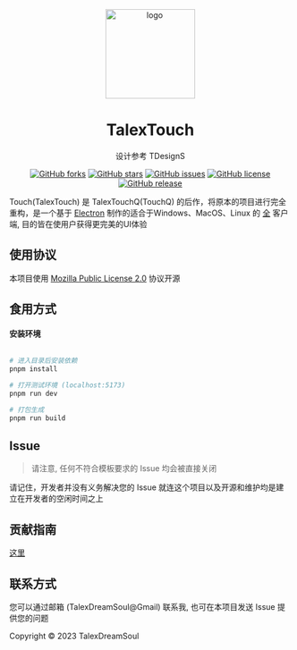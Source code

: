 

<div align="center">

  <img width="160" src="https://i.loli.net/2021/10/05/yP5d6Aw19jRNUc7.png" alt="logo">

  <h1>TalexTouch</h1>

设计参考 TDesignS

[![GitHub forks](https://img.shields.io/github/forks/talex-touch/talex-touch?style=flat-square)](https://github.com/talex-touch/talex-touch/network)
[![GitHub stars](https://img.shields.io/github/stars/talex-touch/talex-touch?style=flat-square)](https://github.com/talex-touch/talex-touch/stargazers)
[![GitHub issues](https://img.shields.io/github/issues/talex-touch/talex-touch?style=flat-square)](https://github.com/talex-touch/talex-touch/issues)
[![GitHub license](https://img.shields.io/github/license/talex-touch/talex-touch?style=flat-square)](https://github.com/talex-touch/talex-touch/blob/main/LICENSE)
[![GitHub release](https://img.shields.io/badge/release-2.0.0-Lite--beta-1b7cb9?style=flat-square)](https://github.com/talex-touch/talex-touch/releases)

</div>

Touch(TalexTouch) 是 TalexTouchQ(TouchQ) 的后作，将原本的项目进行完全重构，是一个基于 [Electron](https://www.electronjs.org/) 制作的适合于Windows、MacOS、Linux 的 [全](https://touch.talex.com/) 客户端, 目的皆在使用户获得更完美的UI体验

## 使用协议

本项目使用 [Mozilla Public License 2.0](./LICENSE) 协议开源

## 食用方式

#### 安装环境

``` bash

# 进入目录后安装依赖
pnpm install

# 打开测试环境 (localhost:5173)
pnpm run dev

# 打包生成
pnpm run build

```

## Issue

> 请注意, 任何不符合模板要求的 Issue 均会被直接关闭

请记住，开发者并没有义务解决您的 Issue 就连这个项目以及开源和维护均是建立在开发者的空闲时间之上

## 贡献指南

[这里](.github/contribute/README.md)

## 联系方式

您可以通过邮箱 (TalexDreamSoul@Gmail) 联系我, 也可在本项目发送 Issue 提供您的问题

Copyright © 2023 TalexDreamSoul
